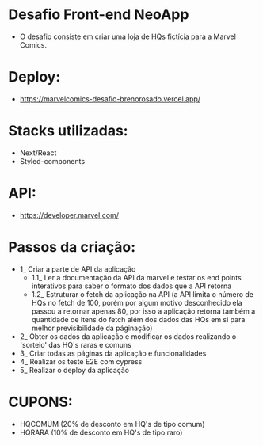 # Desafio Front-end NeoApp
- O desafio consiste em criar uma loja de HQs fictícia para a Marvel Comics.

# Deploy:
- https://marvelcomics-desafio-brenorosado.vercel.app/

# Stacks utilizadas: 
- Next/React
- Styled-components

# API:
- https://developer.marvel.com/

# Passos da criação:
- 1_ Criar a parte de API da aplicação
    - 1.1_ Ler a documentação da API da marvel e testar os end points interativos para saber o formato dos dados que a API retorna
    - 1.2_ Estruturar o fetch da aplicação na API (a API limita o número de HQs no fetch de 100, porém por algum motivo desconhecido ela passou a retornar apenas 80, por isso a aplicação retorna também a quantidade de itens do fetch além dos dados das HQs em si para melhor previsibilidade da páginação)
- 2_ Obter os dados da aplicação e modificar os dados realizando o 'sorteio' das HQ's raras e comuns
- 3_ Criar todas as páginas da aplicação e funcionalidades
- 4_ Realizar os teste E2E com cypress
- 5_ Realizar o deploy da aplicação

# CUPONS:
- HQCOMUM (20% de desconto em HQ's de tipo comum)
- HQRARA (10% de desconto em HQ's de tipo raro)